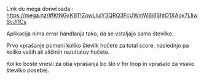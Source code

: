 Link do mega donwloada : https://mega.nz/#!KtNGxKBT!ZowLluiY3QRQ3FcUWmWBi8ShtO1XAox7LIiwScJI1Cs

Aplikacija nima error handlanja tako, da se vstaljajo samo številke.

Prvo vprašanje pomeni koliko številk hočete za total score, naslednjo pa koliko vaših ali aličinih rezultatov hočete.

Koliko boste vnesli za oba vprašanja bo šlo v for loop in vprašalo za vsako številko posebej.
